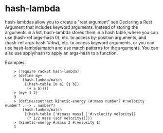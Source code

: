 hash-lambda
===========

hash-lambdas allow you to create a "rest argument" see Declaring a Rest Argument that includes
keyword arguments. Instead of storing the arguments in a list, hash-lambda stores them in a
hash table, where you can use (hash-ref args-hash 0), etc. to access by-position arguments,
and (hash-ref args-hash '#:kw), etc. to access keyword arguments, or you can use
hash-lambda/match and use match patterns for the arguments. 
You can also use apply/hash to apply an args-hash to a function.

Examples:
```racket
    > (require racket hash-lambda)
    > (define my+
        (hash-lambda/match
         [(hash-table [0 a] [1 b])
          (+ a b)]))
    > (my+ 1 2)
    3
    > (define/contract kinetic-energy (#:mass number? #:velocity number? . -> . number?)
        (hash-lambda/match
         [(hash-table ['#:mass mass] ['#:velocity velocity])
          (* 1/2 mass (sqr velocity))]))
    > (kinetic-energy #:mass 2 #:velocity 1)
    1
```
